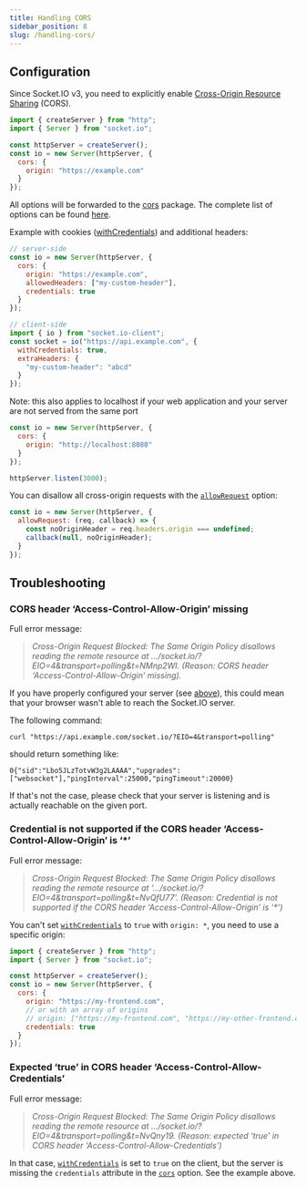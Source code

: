 ```yaml
---
title: Handling CORS
sidebar_position: 8
slug: /handling-cors/
---
```


## Configuration

Since Socket.IO v3, you need to explicitly enable [Cross-Origin Resource Sharing](https://developer.mozilla.org/en-US/docs/Web/HTTP/CORS) (CORS).

```js
import { createServer } from "http";
import { Server } from "socket.io";

const httpServer = createServer();
const io = new Server(httpServer, {
  cors: {
    origin: "https://example.com"
  }
});
```

All options will be forwarded to the [cors](https://www.npmjs.com/package/cors) package. The complete list of options can be found [here](https://github.com/expressjs/cors#configuration-options).

Example with cookies ([withCredentials](https://developer.mozilla.org/en-US/docs/Web/API/XMLHttpRequest/withCredentials)) and additional headers:

```js
// server-side
const io = new Server(httpServer, {
  cors: {
    origin: "https://example.com",
    allowedHeaders: ["my-custom-header"],
    credentials: true
  }
});

// client-side
import { io } from "socket.io-client";
const socket = io("https://api.example.com", {
  withCredentials: true,
  extraHeaders: {
    "my-custom-header": "abcd"
  }
});
```

Note: this also applies to localhost if your web application and your server are not served from the same port

```js
const io = new Server(httpServer, {
  cors: {
    origin: "http://localhost:8080"
  }
});

httpServer.listen(3000);
```

You can disallow all cross-origin requests with the [`allowRequest`](../../server-options.md#allowrequest) option:

```js
const io = new Server(httpServer, {
  allowRequest: (req, callback) => {
    const noOriginHeader = req.headers.origin === undefined;
    callback(null, noOriginHeader);
  }
});
```

## Troubleshooting

### CORS header ‘Access-Control-Allow-Origin’ missing

Full error message:

> <i>Cross-Origin Request Blocked: The Same Origin Policy disallows reading the remote resource at .../socket.io/?EIO=4&transport=polling&t=NMnp2WI. (Reason: CORS header ‘Access-Control-Allow-Origin’ missing).</i>

If you have properly configured your server (see [above](#configuration)), this could mean that your browser wasn't able to reach the Socket.IO server.

The following command:

```
curl "https://api.example.com/socket.io/?EIO=4&transport=polling"
```

should return something like:

```
0{"sid":"Lbo5JLzTotvW3g2LAAAA","upgrades":["websocket"],"pingInterval":25000,"pingTimeout":20000}
```

If that's not the case, please check that your server is listening and is actually reachable on the given port.

### Credential is not supported if the CORS header ‘Access-Control-Allow-Origin’ is ‘*’

Full error message:

> <i>Cross-Origin Request Blocked: The Same Origin Policy disallows reading the remote resource at ‘.../socket.io/?EIO=4&transport=polling&t=NvQfU77’. (Reason: Credential is not supported if the CORS header ‘Access-Control-Allow-Origin’ is ‘*’)</i>

You can't set [`withCredentials`](../../client-options.md#withcredentials) to `true` with `origin: *`, you need to use a specific origin:

```js
import { createServer } from "http";
import { Server } from "socket.io";

const httpServer = createServer();
const io = new Server(httpServer, {
  cors: {
    origin: "https://my-frontend.com",
    // or with an array of origins
    // origin: ["https://my-frontend.com", "https://my-other-frontend.com", "http://localhost:3000"],
    credentials: true
  }
});
```

### Expected ‘true’ in CORS header ‘Access-Control-Allow-Credentials’

Full error message:

> <i>Cross-Origin Request Blocked: The Same Origin Policy disallows reading the remote resource at .../socket.io/?EIO=4&transport=polling&t=NvQny19. (Reason: expected ‘true’ in CORS header ‘Access-Control-Allow-Credentials’)</i>

In that case, [`withCredentials`](../../client-options.md#withcredentials) is set to `true` on the client, but the server is missing the `credentials` attribute in the [`cors`](../../server-options.md#cors) option. See the example above.
